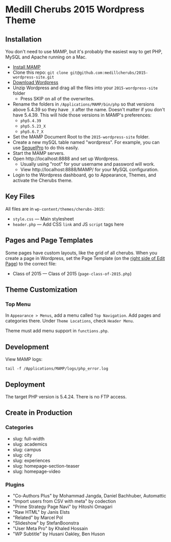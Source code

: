 # Medill Cherubs 2015 Wordpress Theme

## Installation

You don't need to use MAMP, but it's probably the easiest way to get PHP, MySQL and Apache running on a Mac.

* [Install MAMP](https://www.mamp.info/en/downloads/)
* Clone this repo: `git clone git@github.com:medillcherubs/2015-wordpress-site.git`
* [Download Wordpress](https://wordpress.org/download/)
* Unzip Wordpress and drag all the files into your `2015-wordpress-site` folder
    - Press SKIP on all of the overwrites.
* Rename the folders in `/Applications/MAMP/bin/php` so that versions above 5.4.39 so they have `_X` after the name. Doesn't matter if you don't have 5.4.39. This will hide those versions in MAMP's preferences:
  * `php5.4.39`
  * `php5.5.23_X`
  * `php5.6.7_X`
* Set the MAMP Document Root to the `2015-wordpress-site` folder.
* Create a new mySQL table named "wordpress". For example, you can use [SequelPro](http://www.sequelpro.com/) to do this easily.
* Start the MAMP servers.
* Open http://localhost:8888 and set up Wordpress.
    - Usually using "root" for your username and password will work.
    - View http://localhost:8888/MAMP/ for your MySQL configuration.
* Login to the Wordpress dashboard, go to Appearance, Themes, and activate the Cherubs theme.

## Key Files

All files are in `wp-content/themes/cherubs-2015`:

* `style.css` — Main stylesheet
* `header.php` — Add CSS `link` and JS `script` tags here

## Pages and Page Templates

Some pages have custom layouts, like the grid of all cherubs. When you create a page in Wordpress, set the Page Template (on the [right side of Edit Page](https://cloud.githubusercontent.com/assets/333527/8890884/22107e04-32d7-11e5-912f-f190873d1354.png)) to the correct file:

* Class of 2015 — Class of 2015 (`page-class-of-2015.php`)

## Theme Customization

### Top Menu

In `Appearance > Menus`, add a menu called `Top Navigation`. Add pages and categories there. Under `Theme Locations`, check `Header Menu`.

Theme must add menu support in `functions.php`.

## Development

View MAMP logs:

```
tail -f /Applications/MAMP/logs/php_error.log
```

## Deployment

The target PHP version is 5.4.24. There is no FTP access.

## Create in Production

### Categories

* slug: full-width
* slug: academics
* slug: campus
* slug: city
* slug: experiences
* slug: homepage-section-teaser
* slug: homepage-video

### Plugins

* "Co-Authors Plus" by Mohammad Jangda, Daniel Bachhuber, Automattic
* "Import users from CSV with meta" by codection
* "Prime Strategy Page Navi" by Hitoshi Omagari
* "Raw HTML" by Janis Elsts
* "Related" by Marcel Pol
* "Slideshow" by StefanBoonstra
* "User Meta Pro" by Khaled Hossain
* "WP Subtitle" by Husani Oakley, Ben Huson
